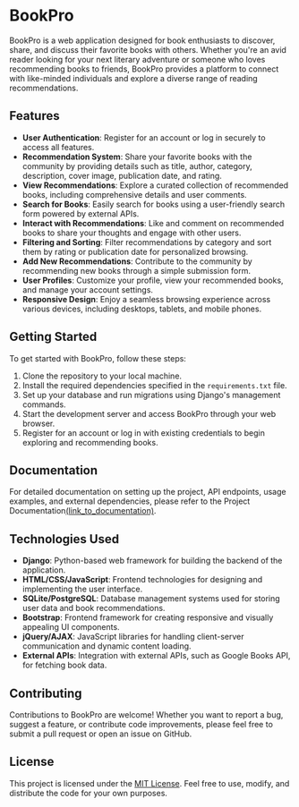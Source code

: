 # BookPro

BookPro is a web application designed for book enthusiasts to discover, share, and discuss their favorite books with others. Whether you're an avid reader looking for your next literary adventure or someone who loves recommending books to friends, BookPro provides a platform to connect with like-minded individuals and explore a diverse range of reading recommendations.

## Features

- **User Authentication**: Register for an account or log in securely to access all features.
- **Recommendation System**: Share your favorite books with the community by providing details such as title, author, category, description, cover image, publication date, and rating.
- **View Recommendations**: Explore a curated collection of recommended books, including comprehensive details and user comments.
- **Search for Books**: Easily search for books using a user-friendly search form powered by external APIs.
- **Interact with Recommendations**: Like and comment on recommended books to share your thoughts and engage with other users.
- **Filtering and Sorting**: Filter recommendations by category and sort them by rating or publication date for personalized browsing.
- **Add New Recommendations**: Contribute to the community by recommending new books through a simple submission form.
- **User Profiles**: Customize your profile, view your recommended books, and manage your account settings.
- **Responsive Design**: Enjoy a seamless browsing experience across various devices, including desktops, tablets, and mobile phones.

## Getting Started

To get started with BookPro, follow these steps:

1. Clone the repository to your local machine.
2. Install the required dependencies specified in the `requirements.txt` file.
3. Set up your database and run migrations using Django's management commands.
4. Start the development server and access BookPro through your web browser.
5. Register for an account or log in with existing credentials to begin exploring and recommending books.

## Documentation

For detailed documentation on setting up the project, API endpoints, usage examples, and external dependencies, please refer to the Project Documentation[(link_to_documentation)](https://github.com/anigam075/Book-Recommendations/blob/main/Project%20Documentation.docx).

## Technologies Used

- **Django**: Python-based web framework for building the backend of the application.
- **HTML/CSS/JavaScript**: Frontend technologies for designing and implementing the user interface.
- **SQLite/PostgreSQL**: Database management systems used for storing user data and book recommendations.
- **Bootstrap**: Frontend framework for creating responsive and visually appealing UI components.
- **jQuery/AJAX**: JavaScript libraries for handling client-server communication and dynamic content loading.
- **External APIs**: Integration with external APIs, such as Google Books API, for fetching book data.

## Contributing

Contributions to BookPro are welcome! Whether you want to report a bug, suggest a feature, or contribute code improvements, please feel free to submit a pull request or open an issue on GitHub.

## License

This project is licensed under the [MIT License](LICENSE). Feel free to use, modify, and distribute the code for your own purposes.
